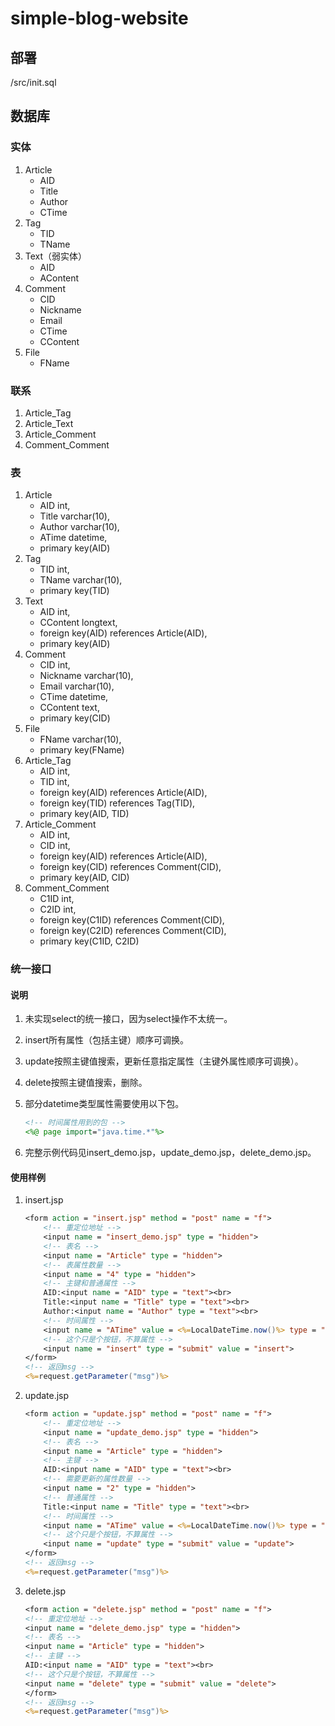 # simple-blog-website

## 部署

/src/init.sql

## 数据库

### 实体

1. Article
    - AID
    - Title
    - Author
    - CTime
2. Tag
    - TID
    - TName
3. Text（弱实体）
    - AID
    - AContent
4. Comment
    - CID
    - Nickname
    - Email
    - CTime
    - CContent
5. File
    - FName

### 联系

1. Article_Tag
2. Article_Text
3. Article_Comment
4. Comment_Comment

### 表

1. Article
    - AID int,
    - Title varchar(10),
    - Author varchar(10),
    - ATime datetime,
    - primary key(AID)
2. Tag
    - TID int,
    - TName varchar(10),
    - primary key(TID)
3. Text
    - AID int,
    - CContent longtext,
    - foreign key(AID) references Article(AID),
    - primary key(AID)
4. Comment
    - CID int,
    - Nickname varchar(10),
    - Email varchar(10),
    - CTime datetime,
    - CContent text,
    - primary key(CID)
5. File
    - FName varchar(10),
    - primary key(FName)
6. Article_Tag
    - AID int,
    - TID int,
    - foreign key(AID) references Article(AID),
    - foreign key(TID) references Tag(TID),
    - primary key(AID, TID)
7. Article_Comment
    - AID int,
    - CID int,
    - foreign key(AID) references Article(AID),
    - foreign key(CID) references Comment(CID),
    - primary key(AID, CID)
8. Comment_Comment
    - C1ID int,
    - C2ID int,
    - foreign key(C1ID) references Comment(CID),
    - foreign key(C2ID) references Comment(CID),
    - primary key(C1ID, C2ID)

### 统一接口

#### 说明

1. 未实现select的统一接口，因为select操作不太统一。
2. insert所有属性（包括主键）顺序可调换。
3. update按照主键值搜索，更新任意指定属性（主键外属性顺序可调换）。
4. delete按照主键值搜索，删除。
5. 部分datetime类型属性需要使用以下包。

    ```jsp
    <!-- 时间属性用到的包 -->
    <%@ page import="java.time.*"%>
    ```

6. 完整示例代码见insert_demo.jsp，update_demo.jsp，delete_demo.jsp。

#### 使用样例

1. insert.jsp

    ```jsp
    <form action = "insert.jsp" method = "post" name = "f">
        <!-- 重定位地址 -->
        <input name = "insert_demo.jsp" type = "hidden">
        <!-- 表名 -->
        <input name = "Article" type = "hidden">
        <!-- 表属性数量 -->
        <input name = "4" type = "hidden">
        <!-- 主键和普通属性 -->
        AID:<input name = "AID" type = "text"><br>
        Title:<input name = "Title" type = "text"><br>
        Author:<input name = "Author" type = "text"><br>
        <!-- 时间属性 -->
        <input name = "ATime" value = <%=LocalDateTime.now()%> type = "hidden">
        <!-- 这个只是个按钮，不算属性 -->
        <input name = "insert" type = "submit" value = "insert">
    </form>
    <!-- 返回msg -->
    <%=request.getParameter("msg")%>
    ```

2. update.jsp

    ```jsp
    <form action = "update.jsp" method = "post" name = "f">
        <!-- 重定位地址 -->
        <input name = "update_demo.jsp" type = "hidden">
        <!-- 表名 -->
        <input name = "Article" type = "hidden">
        <!-- 主键 -->
        AID:<input name = "AID" type = "text"><br>
        <!-- 需要更新的属性数量 -->
        <input name = "2" type = "hidden">
        <!-- 普通属性 -->
        Title:<input name = "Title" type = "text"><br>
        <!-- 时间属性 -->
        <input name = "ATime" value = <%=LocalDateTime.now()%> type = "hidden">
        <!-- 这个只是个按钮，不算属性 -->
        <input name = "update" type = "submit" value = "update">
    </form>
    <!-- 返回msg -->
    <%=request.getParameter("msg")%>
    ```

3. delete.jsp

    ```jsp
    <form action = "delete.jsp" method = "post" name = "f">
    <!-- 重定位地址 -->
    <input name = "delete_demo.jsp" type = "hidden">
    <!-- 表名 -->
    <input name = "Article" type = "hidden">
    <!-- 主键 -->
    AID:<input name = "AID" type = "text"><br>
    <!-- 这个只是个按钮，不算属性 -->
    <input name = "delete" type = "submit" value = "delete">
    </form>
    <!-- 返回msg -->
    <%=request.getParameter("msg")%>
    ```
